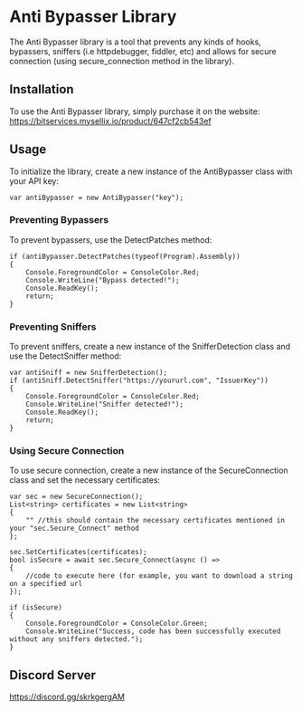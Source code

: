 
# Anti Bypasser Library

The Anti Bypasser library is a tool that prevents any kinds of hooks, bypassers, sniffers (i.e httpdebugger, fiddler, etc) and allows for secure connection (using secure_connection method in the library).

## Installation

To use the Anti Bypasser library, simply purchase it on the website: https://bitservices.mysellix.io/product/647cf2cb543ef

## Usage

To initialize the library, create a new instance of the AntiBypasser class with your API key:

```
var antiBypasser = new AntiBypasser("key");
```

### Preventing Bypassers

To prevent bypassers, use the DetectPatches method:

```
if (antiBypasser.DetectPatches(typeof(Program).Assembly))
{
    Console.ForegroundColor = ConsoleColor.Red;
    Console.WriteLine("Bypass detected!");
    Console.ReadKey();
    return;
}
```

### Preventing Sniffers

To prevent sniffers, create a new instance of the SnifferDetection class and use the DetectSniffer method:

```
var antiSniff = new SnifferDetection();
if (antiSniff.DetectSniffer("https://yoururl.com", "IssuerKey"))
{
    Console.ForegroundColor = ConsoleColor.Red;
    Console.WriteLine("Sniffer detected!");
    Console.ReadKey();
    return;
}
```

### Using Secure Connection

To use secure connection, create a new instance of the SecureConnection class and set the necessary certificates:

```
var sec = new SecureConnection();
List<string> certificates = new List<string>
{
    "" //this should contain the necessary certificates mentioned in your "sec.Secure_Connect" method
};

sec.SetCertificates(certificates);
bool isSecure = await sec.Secure_Connect(async () =>
{
    //code to execute here (for example, you want to download a string on a specified url
});

if (isSecure)
{
    Console.ForegroundColor = ConsoleColor.Green;
    Console.WriteLine("Success, code has been successfully executed without any sniffers detected.");
}
```

## Discord Server

https://discord.gg/skrkgergAM
